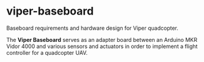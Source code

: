 # viper-baseboard
Baseboard requirements and hardware design for Viper quadcopter.

The **Viper Baseboard** serves as an adapter board between an Arduino MKR Vidor 4000 and various sensors and actuators in order to implement a flight controller for a quadcopter UAV.

 
